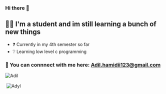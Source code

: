 ### Hi there 👋

## 👨‍🎓 I'm a student and im still learning a bunch of new things
- ❓ Currently in my 4th semester so far
- ❔ Learning low level c programming 

### 📎 You can connnect with me here: Adil.hamidii123@gmail.com

<img src="https://komarev.com/ghpvc/?username=AdilHamidii&label=Profile%20views&color=0e75b6&style=flat" alt="Adil" /> </p>


<p>&nbsp;<img align="center" src="https://github-readme-stats.vercel.app/api?username=AdilHamidii&show_icons=true" alt="Adyl" /></p>
